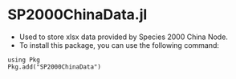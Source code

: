 # SP2000ChinaData.jl

* Used to store xlsx data provided by Species 2000 China Node.
* To install this package, you can use the following command:
```
using Pkg
Pkg.add("SP2000ChinaData")
```
